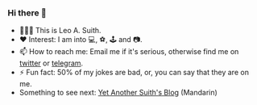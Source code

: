 ### Hi there 👋 

- 👨🏻‍💻 This is Leo A. Suith. 
- ❤️ Interest: I am into 💻, ⚽, 🕹️ and 📷. 
- 📫 How to reach me: Email me if it's serious, otherwise find me on [twitter](https://twitter.com/leosuith) or [telegram](https://t.me/asuith).
- ⚡ Fun fact: 50% of my jokes are bad, or, you can say that they are on me.
- Something to see next: [Yet Another Suith's Blog](https://blog.asuith.com/) (Mandarin)



<!--
**asuith/asuith** is a ✨ _special_ ✨ repository because its `README.md` (this file) appears on your GitHub profile.

Here are some ideas to get you started:

- 🔭 I’m currently working on ...
- 🌱 I’m currently learning ...
- 👯 I’m looking to collaborate on ...
- 🤔 I’m looking for help with ...
- 💬 Ask me about ...
- 📫 How to reach me: ...
- 😄 Pronouns: ...
- ⚡ Fun fact: ...
-->